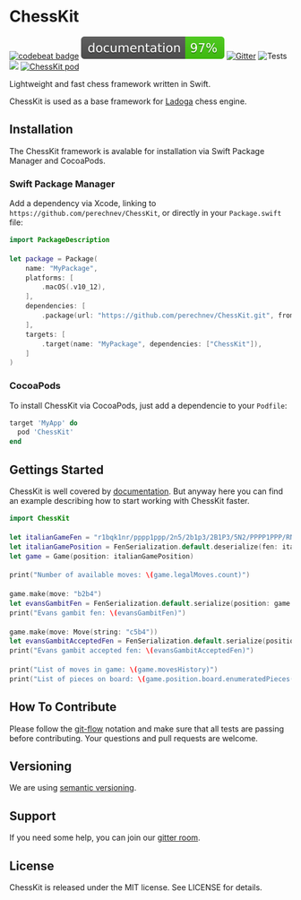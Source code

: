 # ChessKit

[![codebeat badge](https://codebeat.co/badges/d0f02d72-ca79-4cd6-a4a1-d4ad3a77ea04)](https://codebeat.co/projects/github-com-perechnev-chesskit-develop)
[![docs badge](https://raw.githubusercontent.com/aperechnev/ChessKit/develop/docs/badge.svg)](https://aperechnev.github.io/ChessKit/) [![Gitter](https://badges.gitter.im/Ladoga-Engine/ChessKit.svg)](https://gitter.im/Ladoga-Engine/ChessKit?utm_source=badge&utm_medium=badge&utm_campaign=pr-badge) ![Tests](https://github.com/aperechnev/ChessKit/workflows/Tests/badge.svg) ![](https://img.shields.io/github/license/aperechnev/ChessKit) [![ChessKit pod](https://img.shields.io/cocoapods/v/ChessKit)](https://cocoapods.org/pods/ChessKit)

Lightweight and fast chess framework written in Swift.

ChessKit is used as a base framework for [Ladoga](https://lichess.org/@/ladoga_engine) chess engine.

## Installation

The ChessKit framework is avalable for installation via Swift Package Manager and CocoaPods.

### Swift Package Manager

Add a dependency via Xcode, linking to `https://github.com/perechnev/ChessKit`, or directly in your `Package.swift` file:

```Swift
import PackageDescription

let package = Package(
    name: "MyPackage",
    platforms: [
        .macOS(.v10_12),
    ],
    dependencies: [
        .package(url: "https://github.com/perechnev/ChessKit.git", from: "1.2.10"),
    ],
    targets: [
        .target(name: "MyPackage", dependencies: ["ChessKit"]),
    ]
)
```

### CocoaPods

To install ChessKit via CocoaPods, just add a dependencie to your `Podfile`:

```Ruby
target 'MyApp' do
  pod 'ChessKit'
end
```

## Gettings Started

ChessKit is well covered by [documentation](https://perechnev.github.io/ChessKit/). But anyway here you can find an example describing how to start working with ChessKit faster.

```Swift
import ChessKit

let italianGameFen = "r1bqk1nr/pppp1ppp/2n5/2b1p3/2B1P3/5N2/PPPP1PPP/RNBQK2R w KQkq - 4 4"
let italianGamePosition = FenSerialization.default.deserialize(fen: italianGameFen)
let game = Game(position: italianGamePosition)

print("Number of available moves: \(game.legalMoves.count)")

game.make(move: "b2b4")
let evansGambitFen = FenSerialization.default.serialize(position: game.position)
print("Evans gambit fen: \(evansGambitFen)")

game.make(move: Move(string: "c5b4"))
let evansGambitAcceptedFen = FenSerialization.default.serialize(position: game.position)
print("Evans gambit accepted fen: \(evansGambitAcceptedFen)")

print("List of moves in game: \(game.movesHistory)")
print("List of pieces on board: \(game.position.board.enumeratedPieces())")
```

## How To Contribute

Please follow the [git-flow](http://danielkummer.github.io/git-flow-cheatsheet/index.html) notation and make sure that all tests are passing before contributing. Your questions and pull requests are welcome.

## Versioning

We are using [semantic versioning](https://semver.org).

## Support

If you need some help, you can join our [gitter room](https://gitter.im/Ladoga-Engine/ChessKit).

## License

ChessKit is released under the MIT license. See LICENSE for details.
